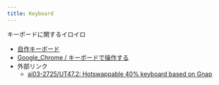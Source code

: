 ```yaml
---
title: Keyboard
---
```


キーボードに関するイロイロ

- [自作キーボード](DIY/index.md)
- [Google_Chrome / キーボードで操作する](../browser/Google_Chrome/キーボードで操作する/index.md)
- 外部リンク
  - [ai03\-2725/UT47\.2: Hotswappable 40% keyboard based on Gnap](https://github.com/ai03-2725/UT47.2)